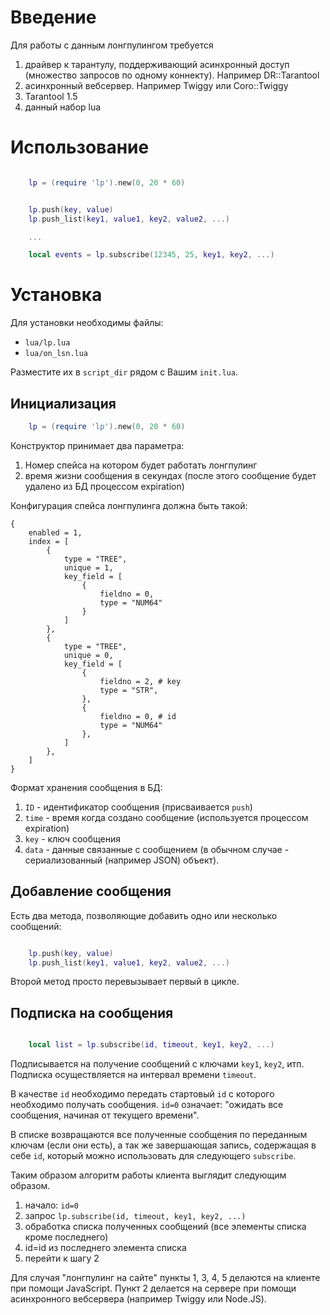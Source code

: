 # Введение

Для работы с данным лонгпулингом требуется

1. драйвер к тарантулу, поддерживающий асинхронный доступ (множество запросов
по одному коннекту). Например DR::Tarantool
1. асинхронный вебсервер. Например Twiggy или Coro::Twiggy
1. Tarantool 1.5
1. данный набор lua

# Использование

```lua

    lp = (require 'lp').new(0, 20 * 60)


    lp.push(key, value)
    lp.push_list(key1, value1, key2, value2, ...)

    ...

    local events = lp.subscribe(12345, 25, key1, key2, ...)

```

# Установка

Для установки необходимы файлы:

* `lua/lp.lua`
* `lua/on_lsn.lua`

Разместите их в `script_dir` рядом с Вашим `init.lua`.

## Инициализация

```lua
    lp = (require 'lp').new(0, 20 * 60)
```

Конструктор принимает два параметра:

1. Номер спейса на котором будет работать лонгпулинг
2. время жизни сообщения в секундах (после этого сообщение
будет удалено из БД процессом expiration)

Конфигурация спейса лонгпулинга должна быть такой:

```pre
{
    enabled = 1,
    index = [
        {
            type = "TREE",
            unique = 1,
            key_field = [
                {
                    fieldno = 0,
                    type = "NUM64"
                }
            ]
        },
        {
            type = "TREE",
            unique = 0,
            key_field = [
                {
                    fieldno = 2, # key
                    type = "STR",
                },
                {
                    fieldno = 0, # id
                    type = "NUM64"
                },
            ]
        },
    ]
}
```

Формат хранения сообщения в БД:

1. `ID` - идентификатор сообщения (присваивается `push`)
1. `time` - время когда создано сообщение (используется процессом
expiration)
1. `key` - ключ сообщения
1. `data` - данные связанные с сообщением (в обычном случае - сериализованный
(например JSON) объект).


## Добавление сообщения

Есть два метода, позволяющие добавить одно или несколько сообщений:

```lua

    lp.push(key, value)
    lp.push_list(key1, value1, key2, value2, ...)

```

Второй метод просто перевызывает первый в цикле.

## Подписка на сообщения

```lua

    local list = lp.subscribe(id, timeout, key1, key2, ...)

```

Подписывается на получение сообщений с ключами `key1`, `key2`, итп.
Подписка осуществляется на интервал времени `timeout`.

В качестве `id` необходимо передать стартовый `id` с которого
необходимо получать сообщения. `id=0` означает: "ожидать все сообщения,
начиная от текущего времени".

В списке возвращаются все полученные сообщения по переданным ключам
(если они есть), а так же завершающая запись, содержащая в себе
`id`, который можно использовать для следующего `subscribe`.

Таким образом алгоритм работы клиента выглядит следующим образом.


1. начало: `id=0`
2. запрос `lp.subscribe(id, timeout, key1, key2, ...)`
3. обработка списка полученных сообщений (все элементы списка кроме последнего)
4. id=id из последнего элемента списка
5. перейти к шагу 2

Для случая "лонгпулинг на сайте" пункты 1, 3, 4, 5 делаются на
клиенте при помощи JavaScript.
Пункт 2 делается на сервере при помощи асинхронного вебсервера (например Twiggy
или Node.JS).

